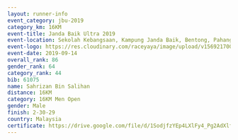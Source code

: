 ```yaml
---
layout: runner-info 
event_category: jbu-2019 
category_km: 16KM 
event-title: Janda Baik Ultra 2019  
event-location: Sekolah Kebangsaan, Kampung Janda Baik, Bentong, Pahang, Malaysia 
event-logo: https://res.cloudinary.com/raceyaya/image/upload/v1569217009/logo/janda-baik_vch1pc.jpg 
event-date: 2019-09-14 
overall_rank: 86
gender_rank: 64
category_rank: 44
bib: 61075
name: Sahrizan Bin Salihan
distance: 16KM
category: 16KM Men Open
gender: Male
finish: 2-30-29
country: Malaysia
certificate: https://drive.google.com/file/d/1SodjfzYEp4LXlFy4_Pg2AdXlfAY0Iv-g/view?usp=sharing
---
```

